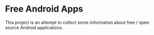 # Free Android Apps

This project is an attempt to collect some information about free / open source
Android applications.
